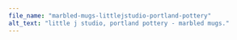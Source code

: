 ```yaml
---
file_name: "marbled-mugs-littlejstudio-portland-pottery"
alt_text: "little j studio, portland pottery - marbled mugs."
---
```

